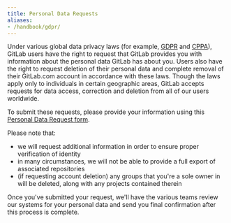 ```yaml
---
title: Personal Data Requests
aliases:
- /handbook/gdpr/
---
```


Under various global data privacy laws (for example, [GDPR](/handbook/legal/privacy/privacy-laws/#gdpr) and [CPPA](/handbook/legal/privacy/privacy-laws/#cppa)), GitLab users have the right to request that GitLab provides you with information about the personal data GitLab has about you. Users also have the right to request deletion of their personal data and complete removal of their GitLab.com account in accordance with these laws. Though the laws apply only to individuals in certain geographic areas, GitLab accepts requests for data access, correction and deletion from all of our users worldwide.

To submit these requests, please provide your information using this [Personal Data Request form](https://support.gitlab.io/account-deletion/).

Please note that:

- we will request additional information in order to ensure proper verification of identity
- in many circumstances, we will not be able to provide a full export of associated repositories
- (if requesting account deletion) any groups that you're a sole owner in will be deleted, along with any projects contained therein

Once you've submitted your request, we'll have the various teams review our systems for your personal data and send you final confirmation after this process is complete.
